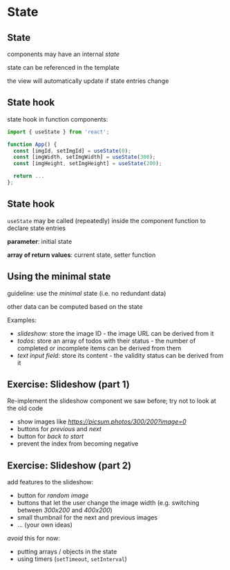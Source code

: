 # State

## State

components may have an internal _state_

state can be referenced in the template

the view will automatically update if state entries change

## State hook

state hook in function components:

```js
import { useState } from 'react';

function App() {
  const [imgId, setImgId] = useState(0);
  const [imgWidth, setImgWidth] = useState(300);
  const [imgHeight, setImgHeight] = useState(200);

  return ...
};
```

## State hook

`useState` may be called (repeatedly) inside the component function to declare state entries

**parameter**: initial state

**array of return values**: current state, setter function

## Using the minimal state

guideline: use the _minimal_ state (i.e. no redundant data)

other data can be computed based on the state

Examples:

- _slideshow_: store the image ID - the image URL can be derived from it
- _todos_: store an array of todos with their status - the number of completed or incomplete items can be derived from them
- _text input field_: store its content - the validity status can be derived from it

## Exercise: Slideshow (part 1)

Re-implement the slideshow component we saw before; try not to look at the old code

- show images like _https://picsum.photos/300/200?image=0_
- buttons for _previous_ and _next_
- button for _back to start_
- prevent the index from becoming negative

## Exercise: Slideshow (part 2)

add features to the slideshow:

- button for _random image_
- buttons that let the user change the image width (e.g. switching between _300x200_ and _400x200_)
- small thumbnail for the next and previous images
- ... (your own ideas)

_avoid_ this for now:

- putting arrays / objects in the state
- using timers (`setTimeout`, `setInterval`)
